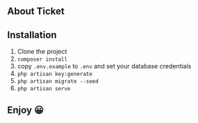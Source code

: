 

## About Ticket

## Installation

1. Clone the project
2. ``composer install``
3. copy ``.env.example`` to ``.env`` and set your database credentials
4. ``php artisan key:generate``
5. ``php artisan migrate --seed``
6. ``php artisan serve``

## Enjoy 😀

